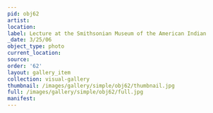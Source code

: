 ```yaml
---
pid: obj62
artist: 
location: 
label: Lecture at the Smithsonian Museum of the American Indian
_date: 3/25/06
object_type: photo
current_location: 
source: 
order: '62'
layout: gallery_item
collection: visual-gallery
thumbnail: /images/gallery/simple/obj62/thumbnail.jpg
full: /images/gallery/simple/obj62/full.jpg
manifest: 
---
```

